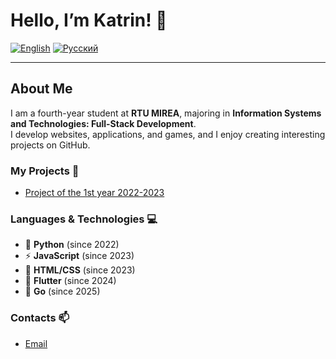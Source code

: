# Hello, I’m Katrin! 👋

[![English](https://img.shields.io/badge/lang-EN-blue)](README_EN.md)
[![Русский](https://img.shields.io/badge/lang-RU-red)](README_RU.md)

---

## About Me
I am a fourth-year student at **RTU MIREA**, majoring in **Information Systems and Technologies: Full-Stack Development**.  
I develop websites, applications, and games, and I enjoy creating interesting projects on GitHub.  


### My Projects 🚀
- [Project of the 1st year 2022-2023](https://github.com/KatrinKH/battleship.git)


### Languages & Technologies 💻
- 🐍 **Python** (since 2022)
- ⚡ **JavaScript** (since 2023)
- 🎨 **HTML/CSS** (since 2023)
- 📱 **Flutter** (since 2024)
- 🐹 **Go** (since 2025)


### Contacts 📫
- [Email](mailto:normik2605@gmail.com)  
